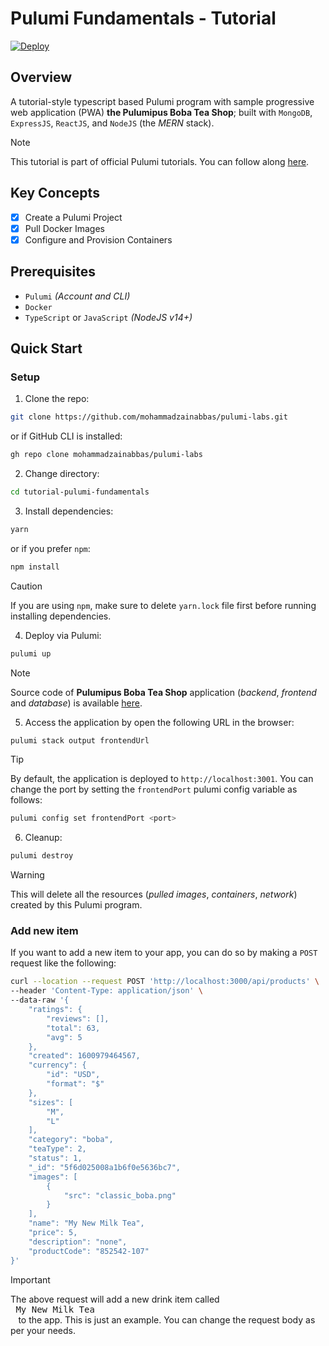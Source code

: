 # Pulumi Fundamentals - Tutorial

[![Deploy](https://get.pulumi.com/new/button.svg)](https://app.pulumi.com/new?template=https://github.com/mohammadzainabbas/pulumi-labs/tree/main/tutorial-pulumi-fundamentals)

## Overview

A tutorial-style typescript based Pulumi program with sample progressive web application (PWA) **the Pulumipus Boba Tea Shop**; built with `MongoDB`, `ExpressJS`, `ReactJS`, and `NodeJS` (the *MERN* stack). 

> [!NOTE]
> This tutorial is part of official Pulumi tutorials. You can follow along [here](https://www.pulumi.com/learn/pulumi-fundamentals/).

## Key Concepts

- [x] Create a Pulumi Project
- [x] Pull Docker Images
- [x] Configure and Provision Containers

## Prerequisites

* `Pulumi` _(Account and CLI)_
* `Docker`
* `TypeScript` or `JavaScript` _(NodeJS v14+)_

## Quick Start

### Setup

1. Clone the repo:

```bash
git clone https://github.com/mohammadzainabbas/pulumi-labs.git
```

or if GitHub CLI is installed:

```bash
gh repo clone mohammadzainabbas/pulumi-labs
```

2. Change directory:

```bash
cd tutorial-pulumi-fundamentals
```

3. Install dependencies:

```bash
yarn
```

or if you prefer `npm`:

```bash
npm install
```

> [!CAUTION]
> If you are using `npm`, make sure to delete `yarn.lock` file first before running installing dependencies.

4. Deploy via Pulumi:

```bash
pulumi up
```

> [!NOTE]
> Source code of **Pulumipus Boba Tea Shop** application (_backend_, _frontend_ and _database_) is available [here](https://github.com/pulumi/tutorial-pulumi-fundamentals/).

5. Access the application by open the following URL in the browser:

```bash
pulumi stack output frontendUrl
```

> [!TIP]
> By default, the application is deployed to `http://localhost:3001`. You can change the port by setting the `frontendPort` pulumi config variable as follows:

```bash
pulumi config set frontendPort <port>
```

6. Cleanup:

```bash
pulumi destroy
```

> [!WARNING]  
> This will delete all the resources (_pulled images_, _containers_, _network_) created by this Pulumi program.

### Add new item

If you want to add a new item to your app, you can do so by making a `POST` request like the following:

```bash
curl --location --request POST 'http://localhost:3000/api/products' \
--header 'Content-Type: application/json' \
--data-raw '{
    "ratings": {
        "reviews": [],
        "total": 63,
        "avg": 5
    },
    "created": 1600979464567,
    "currency": {
        "id": "USD",
        "format": "$"
    },
    "sizes": [
        "M",
        "L"
    ],
    "category": "boba",
    "teaType": 2,
    "status": 1,
    "_id": "5f6d025008a1b6f0e5636bc7",
    "images": [
        {
            "src": "classic_boba.png"
        }
    ],
    "name": "My New Milk Tea",
    "price": 5,
    "description": "none",
    "productCode": "852542-107"
}'
```

> [!IMPORTANT]  
> The above request will add a new drink item called <kbd> <br> My New Milk Tea <br> </kbd> to the app. This is just an example. You can change the request body as per your needs.

